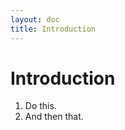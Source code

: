 ```yaml
---
layout: doc
title: Introduction
---
```


<script setup>
import Counter from '../components/Counter.vue'
</script>

# Introduction

1. Do this.
2. And then that.

<Counter />
